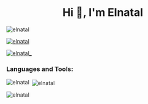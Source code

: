 <h1 align="center">Hi 👋, I'm Elnatal</h1>

<p align="left"> <img src="https://komarev.com/ghpvc/?username=elnatal&label=Profile%20views&color=0e75b6&style=flat" alt="elnatal" /> </p>

<p align="left"> <a href="https://github.com/ryo-ma/github-profile-trophy"><img src="https://github-profile-trophy.vercel.app/?username=elnatal" alt="elnatal" /></a> </p>

<p align="left"> <a href="https://twitter.com/elnatal_" target="blank"><img src="https://img.shields.io/twitter/follow/elnatal_?logo=twitter&style=for-the-badge" alt="elnatal_" /></a> </p>

<h3 align="left">Languages and Tools:</h3>

<p><img align="left" src="https://github-readme-stats.vercel.app/api/top-langs?username=elnatal&show_icons=true&locale=en&layout=compact" alt="elnatal" /></p>

<p>&nbsp;<img align="center" src="https://github-readme-stats.vercel.app/api?username=elnatal&show_icons=true&locale=en" alt="elnatal" /></p>

<p><img align="center" src="https://github-readme-streak-stats.herokuapp.com/?user=elnatal&" alt="elnatal" /></p>
